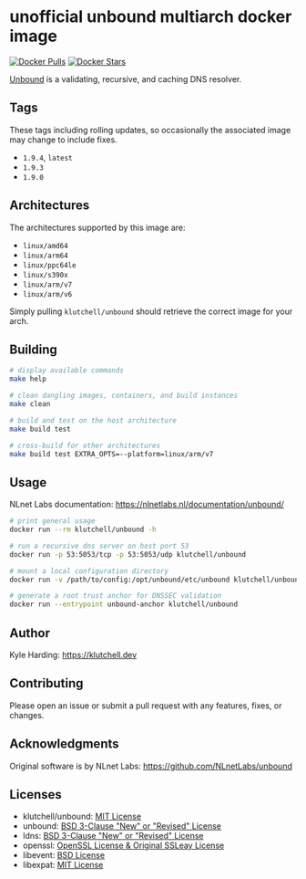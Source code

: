 # unofficial unbound multiarch docker image

[![Docker Pulls](https://img.shields.io/docker/pulls/klutchell/unbound.svg?style=flat-square)](https://hub.docker.com/r/klutchell/unbound/)
[![Docker Stars](https://img.shields.io/docker/stars/klutchell/unbound.svg?style=flat-square)](https://hub.docker.com/r/klutchell/unbound/)

[Unbound](https://unbound.net/) is a validating, recursive, and caching DNS resolver.

## Tags

These tags including rolling updates, so occasionally the associated image may change to include fixes.

- `1.9.4`, `latest`
- `1.9.3`
- `1.9.0`

## Architectures

The architectures supported by this image are:

- `linux/amd64`
- `linux/arm64`
- `linux/ppc64le`
- `linux/s390x`
- `linux/arm/v7`
- `linux/arm/v6`

Simply pulling `klutchell/unbound` should retrieve the correct image for your arch.

## Building

```bash
# display available commands
make help

# clean dangling images, containers, and build instances
make clean

# build and test on the host architecture
make build test

# cross-build for other architectures
make build test EXTRA_OPTS=--platform=linux/arm/v7
```

## Usage

NLnet Labs documentation: <https://nlnetlabs.nl/documentation/unbound/>

```bash
# print general usage
docker run --rm klutchell/unbound -h

# run a recursive dns server on host port 53
docker run -p 53:5053/tcp -p 53:5053/udp klutchell/unbound

# mount a local configuration directory
docker run -v /path/to/config:/opt/unbound/etc/unbound klutchell/unbound

# generate a root trust anchor for DNSSEC validation
docker run --entrypoint unbound-anchor klutchell/unbound
```

## Author

Kyle Harding: <https://klutchell.dev>

## Contributing

Please open an issue or submit a pull request with any features, fixes, or changes.

## Acknowledgments

Original software is by NLnet Labs: <https://github.com/NLnetLabs/unbound>

## Licenses

- klutchell/unbound: [MIT License](./LICENSE)
- unbound: [BSD 3-Clause "New" or "Revised" License](https://github.com/NLnetLabs/unbound/blob/master/LICENSE)
- ldns: [BSD 3-Clause "New" or "Revised" License](https://github.com/NLnetLabs/ldns/blob/develop/LICENSE)
- openssl: [OpenSSL License & Original SSLeay License](https://www.openssl.org/source/license-openssl-ssleay.txt)
- libevent: [BSD License](https://libevent.org/LICENSE.txt)
- libexpat: [MIT License](https://github.com/libexpat/libexpat/blob/master/expat/COPYING)
